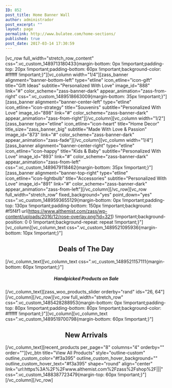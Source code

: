 ```yaml
---
ID: 852
post_title: Home Banner Wall
author: administrador
post_excerpt: ""
layout: page
permalink: http://www.bulatee.com/home-sections/
published: true
post_date: 2017-03-14 17:30:59
---
```

[vc_row full_width="stretch_row_content" css=".vc_custom_1489713180433{margin-bottom: 0px !important;padding-top: 20px !important;padding-bottom: 60px !important;background-color: #ffffff !important;}"][vc_column width="1/4"][zass_banner alignment="banner-bottom-left" type="etline" icon_etline="icon-gift" title="Gift Ideas" subtitle="Personalized With Love" image_id="888" link="#" color_scheme="zass-banner-dark" appear_animation="zass-from-right" css=".vc_custom_1489518663009{margin-bottom: 35px !important;}"][zass_banner alignment="banner-center-left" type="etline" icon_etline="icon-strategy" title="Souvenirs" subtitle="Personalized With Love" image_id="898" link="#" color_scheme="zass-banner-dark" appear_animation="zass-from-right"][/vc_column][vc_column width="1/2"][zass_banner type="etline" icon_etline="icon-heart" title="Home Decor" title_size="zass_banner_big" subtitle="Made With Love &amp; Passion" image_id="873" link="#" color_scheme="zass-banner-dark" appear_animation="zass-fade"][/vc_column][vc_column width="1/4"][zass_banner alignment="banner-center-right" type="etline" icon_etline="icon-happy" title="Kids &amp; Baby" subtitle="Personalized With Love" image_id="893" link="#" color_scheme="zass-banner-dark" appear_animation="zass-from-left" css=".vc_custom_1489679118462{margin-bottom: 35px !important;}"][zass_banner alignment="banner-top-right" type="etline" icon_etline="icon-lightbulb" title="Accessories" subtitle="Personalized With Love" image_id="891" link="#" color_scheme="zass-banner-dark" appear_animation="zass-from-left"][/vc_column][/vc_row][vc_row full_width="stretch_row" fixed_background="yes" point_down="yes" css=".vc_custom_1489593655129{margin-bottom: 0px !important;padding-top: 130px !important;padding-bottom: 150px !important;background: #f5f4f1 url(https://www.althemist.com/zass/wp-content/uploads/2016/12/rose-overlay.png?id=321) !important;background-position: 0 0 !important;background-repeat: repeat !important;}"][vc_column][vc_column_text css=".vc_custom_1489521095936{margin-bottom: 10px !important;}"]
<h2 style="text-align: center;">Deals of The Day</h2>
[/vc_column_text][vc_column_text css=".vc_custom_1489521157111{margin-bottom: 60px !important;}"]
<h5 style="text-align: center;">Handpicked Products on Sale</h5>
[/vc_column_text][zass_woo_products_slider orderby="rand" ids="26, 64"][/vc_column][/vc_row][vc_row full_width="stretch_row" css=".vc_custom_1485428288953{margin-bottom: 0px !important;padding-top: 80px !important;padding-bottom: 80px !important;background-color: #ffffff !important;}"][vc_column][vc_column_text css=".vc_custom_1489519700798{margin-bottom: 60px !important;}"]
<h2 style="text-align: center;">New Arrivals</h2>
[/vc_column_text][recent_products per_page="8" columns="4" orderby="" order=""][vc_btn title="View All Products" style="outline-custom" outline_custom_color="#f3a395" outline_custom_hover_background="" outline_custom_hover_text="#f3a395" shape="round" align="center" link="url:https%3A%2F%2Fwww.althemist.com%2Fzass%2Fshop%2F|||" css=".vc_custom_1488387723479{margin-top: 60px !important;}"][/vc_column][/vc_row]
